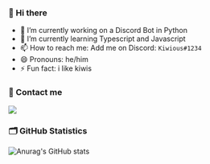 ### 👋 Hi there

- 🔭 I’m currently working on a  Discord Bot in Python
- 🌱 I’m currently learning Typescript and Javascript
- 📫 How to reach me: Add me on Discord: `Kiwious#1234`
- 😄 Pronouns: he/him
- ⚡ Fun fact: i like kiwis

### 💬 Contact me
![](https://discord.c99.nl/widget/theme-4/733403498766401554.png)

### 🗂️ GitHub Statistics
![Anurag's GitHub stats](https://github-readme-stats.vercel.app/api?username=Kiwious&show_icons=true&theme=discord_old_blurple)



<!--
**Kiwious/Kiwious** is a ✨ _special_ ✨ repository because its `README.md` (this file) appears on your GitHub profile.

Here are some ideas to get you started:

- 🔭 I’m currently working on ...
- 🌱 I’m currently learning ...
- 👯 I’m looking to collaborate on ...
- 🤔 I’m looking for help with ...
- 💬 Ask me about ...
- 📫 How to reach me: ...
- 😄 Pronouns: ...
- ⚡ Fun fact: ...
-->
